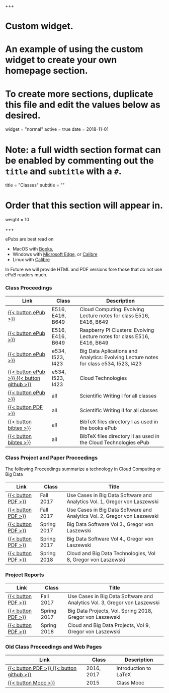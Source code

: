 +++
# Custom widget.
# An example of using the custom widget to create your own homepage section.
# To create more sections, duplicate this file and edit the values below as desired.
widget = "normal"
active = true
date = 2018-11-01

# Note: a full width section format can be enabled by commenting out the `title` and `subtitle` with a `#`.
title = "Classes"
subtitle = ""

# Order that this section will appear in.
weight = 10

+++



ePubs are best read on

* MacOS with [Books](https://www.apple.com/apple-books/),
* Windows with [Microsoft Edge](https://www.microsoft.com/en-us/windows/microsoft-edge), or  [Calibre](http://calibre-ebook.com/)
* Linux with [Calibre](http://calibre-ebook.com/)

In Future we will provide HTML and PDF versions fore those that do not use ePuB readers much.


### Class Proceedings
 

Link |  Class | Description
|------ | --- | -------------
[{{< button ePub >}} ](https://github.com/cloudmesh-community/book/blob/master/vonLaszewski-cloud.epub?raw=true)| E516, E416, B649 | Cloud Computing: Evolving Lecture notes for class E516, E416, B649
[ {{< button ePub >}} ](https://github.com/cloudmesh-community/book/vonLaszewski-pi.epub?raw=true)| E516, E416, B649 | Raspberry PI Clusters: Evolving Lecture notes for  class E516, E416, B649
[ {{< button ePub >}} ](https://github.com/cloudmesh-community/book/blob/master/vonLaszewski-bigdata-application.epub?raw=true)| e534, I523, I423 | Big Data Aplications and Analytics: Evolving Lecture notes for class e534, I523, I423
[ {{< button ePub >}} ](https://github.com/cloudmesh/technologies/blob/master/vonLaszewski-cloud-technologies.epub?raw=true) [{{< button github >}}  ](https://github.com/cloudmesh/technologies)| e534, I523, I423 | Cloud Technologies
[ {{< button ePub >}} ](https://github.com/cloudmesh-community/book/blob/master/vonLaszewski-writing-1.epub?raw=true)| all | Scientific Writing I for all classes
[ {{< button PDF >}} ](http://cyberaide.org/papers/vonLaszewski-latex.pdf)| all | Scientific Writing II for all classes
[ {{< button bibtex >}}](https://github.com/cloudmesh-community/book/tree/master/bib) | all | BibTeX files directory I as used in the books ePub
[ {{< button bibtex >}}](https://github.com/cloudmesh/technologies/tree/master/bib) | all | BibTeX files directory II  as used in the Cloud Technologies ePub


### Class Project and Paper Proceedings

The following Proceedings summarize a technology in Cloud Computing or
Big Data


Link | Class |  Title 
|------ | --- | -------------
[ {{< button PDF >}} ](http://cyberaide.org/papers/vonLaszewski-i523-v1.pdf) | Fall 2017 | Use Cases in Big Data Software and Analytics Vol. 1, Gregor von Laszewski
[ {{< button PDF >}} ](http://cyberaide.org/papers/vonLaszewski-i523-v2.pdf) | Fall 2017 | Use Cases in Big Data Software and Analytics Vol. 2, Gregor von Laszewski
[ {{< button PDF >}} ](https://github.com/cloudmesh/sp17-i524/blob/master/paper1/proceedings.pdf) | Spring 2017 | Big Data Software Vol 3., Gregor von Laszewski
[ {{< button PDF >}} ](https://github.com/cloudmesh/sp17-i524/blob/master/paper2/proceedings.pdf) | Spring 2017 | Big Data Software Vol 4., Gregor von Laszewski
[ {{< button PDF >}} ](http://cyberaide.org/papers/vonLaszewski-cloud-vol-8.pdf) | Spring 2018 |  Cloud and Big Data Technologies, Vol 8, Gregor von Laszewski

### Project Reports

Link | Class |  Title 
|------ | --- | -------------
[ {{< button PDF >}} ](http://cyberaide.org/papers/vonLaszewski-i523-v3.pdf) | Fall 2017 | Use Cases in Big Data Software and Analytics Vol. 3, Gregor von Laszewski
[ {{< button PDF >}} ](https://github.com/cloudmesh/sp17-i524/blob/master/project/projects.pdf) | Spring 2017 | Big Data Projects, Vol. Spring 2018, Gregor von Laszewski
[ {{< button PDF >}} ](http://cyberaide.org/papers/vonLaszewski-cloud-vol-9.pdf) | Spring 2018 | Cloud and Big Data Projects, Vol 9, Gregor von Laszewski

### Old Class Proceedings and Web Pages

Link |  Class | Description
|------ | --- | -------------
[ {{< button PDF >}} ](http://cyberaide.org/papers/vonLaszewski-latex.pdf) [ {{< button github >}} ](https://github.com/cloudmesh/book) | 2016,  2017 | Introduction to LaTeX
[ {{< button Mooc >}} ](https://bigdatacourse.appspot.com/preview) | 2015 | Class Mooc


